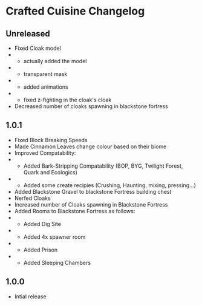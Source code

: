 # Crafted Cuisine Changelog

## Unreleased
- Fixed Cloak model
- - actually added the model
- - transparent mask
- - added animations
- - fixed z-fighting in the cloak's cloak
- Decreased number of cloaks spawning in blackstone fortress

## 1.0.1
- Fixed Block Breaking Speeds
- Made Cinnamon Leaves change colour based on their biome
- Improved Compatability:
- - Added Bark-Stripping Compatability (BOP, BYG, Twilight Forest, Quark and Ecologics)
- - Added some create recipies (Crushing, Haunting, mixing, pressing...)
- Added Blackstone Gravel to blackstone Fortress building chest
- Nerfed Cloaks
- Increased number of Cloaks spawning in Blackstone Fortress
- Added Rooms to Blackstone Fortress as follows:
- - Added Dig Site
- - Added 4x spawner room
- - Added Prison
- - Added Sleeping Chambers

## 1.0.0
- Intial release
